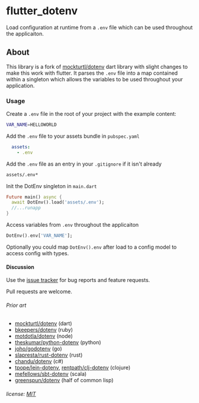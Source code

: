flutter_dotenv
==============

Load configuration at runtime from a `.env` file which can be used throughout the applicaiton.

## About

This library is a fork of [mockturtl/dotenv] dart library with slight changes to make this work with flutter.
It parses the `.env` file into a map contained within a singleton which allows the variables to be used throughout your application.

[mockturtl/dotenv]: https://pub.dartlang.org/packages/dotenv

### Usage

Create a `.env` file in the root of your project with the example content:

```sh
VAR_NAME=HELLOWORLD
```

Add the `.env` file to your assets bundle in `pubspec.yaml`

```yml
  assets:
    - .env
```

Add the `.env` file as an entry in your `.gitignore` if it isn't already

```sh
assets/.env*
```

Init the DotEnv singleton in `main.dart`

```dart
Future main() async {
  await DotEnv().load('assets/.env');
  //...runapp
}
```

Access variables from `.env` throughout the applicaiton

```dart
DotEnv().env['VAR_NAME'];
```

Optionally you could map `DotEnv().env` after load to a config model to access config with types.

#### Discussion

Use the [issue tracker][tracker] for bug reports and feature requests.

Pull requests are welcome.

[tracker]: https://github.com/java-james/flutter_dotenv/issues

###### Prior art

[flutter_dotenv]: https://pub.dartlang.org/packages/dotenv
- [mockturtl/dotenv][] (dart)
- [bkeepers/dotenv][] (ruby)
- [motdotla/dotenv][] (node)
- [theskumar/python-dotenv][] (python)
- [joho/godotenv][] (go)
- [slapresta/rust-dotenv][] (rust)
- [chandu/dotenv][] (c#)
- [tpope/lein-dotenv][], [rentpath/clj-dotenv][] (clojure)
- [mefellows/sbt-dotenv][] (scala)
- [greenspun/dotenv][] (half of common lisp)

[mockturtl/dotenv]: https://pub.dartlang.org/packages/dotenv
[bkeepers/dotenv]: https://github.com/bkeepers/dotenv
[motdotla/dotenv]: https://github.com/motdotla/dotenv
[theskumar/python-dotenv]: https://github.com/theskumar/python-dotenv
[joho/godotenv]: https://github.com/joho/godotenv
[slapresta/rust-dotenv]: https://github.com/slapresta/rust-dotenv
[chandu/dotenv]: https://github.com/Chandu/DotEnv
[tpope/lein-dotenv]: https://github.com/tpope/lein-dotenv
[rentpath/clj-dotenv]: https://github.com/rentpath/clj-dotenv
[mefellows/sbt-dotenv]: https://github.com/mefellows/sbt-dotenv
[greenspun/dotenv]: https://www.youtube.com/watch?v=pUjJU8Bbn3g

###### license: [MIT](LICENSE)
